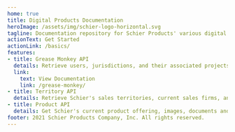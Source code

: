 ```yaml
---
home: true
title: Digital Products Documentation
heroImage: /assets/img/schier-logo-horizontal.svg
tagline: Documentation repository for Schier Products' various digital IP and API documentation.
actionText: Get Started
actionLink: /basics/
features:
- title: Grease Monkey API
  details: Retrieve users, jurisdictions, and their associated projects from the Grease Monkey ecosystem.
  link:
    text: View Documentation
    link: /grease-monkey/
- title: Territory API
  details: Retrieve Schier's sales territories, current sales firms, and associated postal codes, counties, and states.
- title: Product API
  details: Get Schier's current product offering, images, documents and all other associated information
footer: 2021 Schier Products Company, Inc. All rights reserved.
---
```


